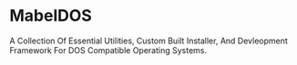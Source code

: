 # MabelDOS
A Collection Of Essential Utilities, Custom Built Installer, And Devleopment Framework For DOS Compatible Operating Systems.
